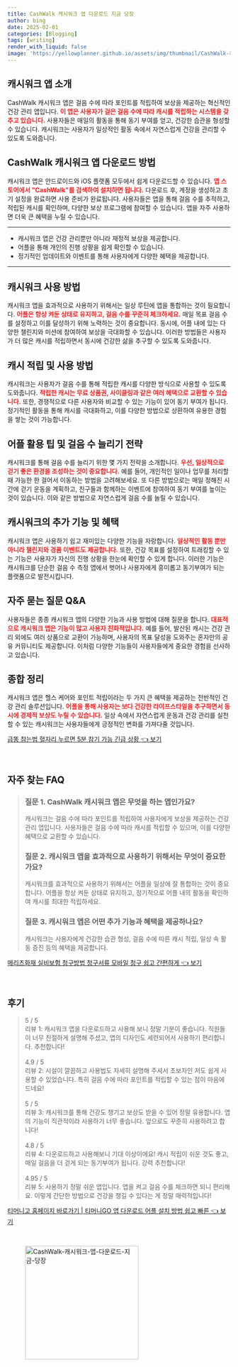 ```yaml
---
title: CashWalk 캐시워크 앱 다운로드 지금 당장
author: bing
date: 2025-02-01
categories: [Blogging]
tags: [writing]
render_with_liquid: false
image: 'https://yellowplanner.github.io/assets/img/thumbnail/CashWalk-캐시워크-앱-다운로드-지금-당장.webp'
---
```



<h2 id='캐시워크_소개'>캐시워크 앱 소개</h2>

<p>CashWalk 캐시워크 앱은 걸음 수에 따라 포인트를 적립하여 보상을 제공하는 혁신적인 건강 관리 앱입니다. <b><span style="color: #ee2323;">이 앱은 사용자가 걸은 걸음 수에 따라 캐시를 적립하는 시스템을 갖추고 있습니다.</span></b> 사용자들은 매일의 활동을 통해 동기 부여를 얻고, 건강한 습관을 형성할 수 있습니다. 캐시워크는 사용자가 일상적인 활동 속에서 자연스럽게 건강을 관리할 수 있도록 도와줍니다.</p>

<h2 id='캐시워크_다운로드'>CashWalk 캐시워크 앱 다운로드 방법</h2>

<p>캐시워크 앱은 안드로이드와 iOS 플랫폼 모두에서 쉽게 다운로드할 수 있습니다. <b><span style="color: #ee2323;">앱 스토어에서 "CashWalk"를 검색하여 설치하면 됩니다.</span></b> 다운로드 후, 계정을 생성하고 초기 설정을 완료하면 사용 준비가 완료됩니다. 사용자들은 앱을 통해 걸음 수를 추적하고, 적립된 캐시를 확인하며, 다양한 보상 프로그램에 참여할 수 있습니다. 앱을 자주 사용하면 더욱 큰 혜택을 누릴 수 있습니다.</p>

<hr />

<ul>
    <li>캐시워크 앱은 건강 관리뿐만 아니라 재정적 보상을 제공합니다.</li>
    <li>어플을 통해 개인의 진행 상황을 쉽게 확인할 수 있습니다.</li>
    <li>정기적인 업데이트와 이벤트를 통해 사용자에게 다양한 혜택을 제공합니다.</li>
</ul>

<hr />

<h2 id='캐시워크_사용방법'>캐시워크 사용 방법</h2>

<p>캐시워크 앱을 효과적으로 사용하기 위해서는 일상 루틴에 앱을 통합하는 것이 필요합니다. <b><span style="color: #ee2323;">어플은 항상 켜둔 상태로 유지하고, 걸음 수를 꾸준히 체크하세요.</span></b> 매일 목표 걸음 수를 설정하고 이를 달성하기 위해 노력하는 것이 중요합니다. 동시에, 어플 내에 있는 다양한 챌린지와 미션에 참여하여 보상을 극대화할 수 있습니다. 이러한 방법들은 사용자가 더 많은 캐시를 적립하면서 동시에 건강한 삶을 추구할 수 있도록 도와줍니다.</p>

<h2 id='캐시적립_및_사용_방법'>캐시 적립 및 사용 방법</h2>

<p>캐시워크는 사용자가 걸음 수를 통해 적립한 캐시를 다양한 방식으로 사용할 수 있도록 도와줍니다. <b><span style="color: #ee2323;">적립한 캐시는 무료 상품권, 사이클링과 같은 여러 혜택으로 교환할 수 있습니다.</span></b> 또한, 경쟁적으로 다른 사용자와 비교할 수 있는 기능이 있어 동기 부여가 됩니다. 정기적인 활동을 통해 캐시를 극대화하고, 이를 다양한 방법으로 상환하여 유용한 경험을 쌓는 것이 가능합니다.</p>

<h2 id='어플_활용_팁'>어플 활용 팁 및 걸음 수 늘리기 전략</h2>

<p>캐시워크를 통해 걸음 수를 늘리기 위한 몇 가지 전략을 소개합니다. <b><span style="color: #ee2323;">우선, 일상적으로 걷기 좋은 환경을 조성하는 것이 중요합니다.</span></b> 예를 들어, 개인적인 일이나 업무를 처리할 때 가능한 한 걸어서 이동하는 방법을 고려해보세요. 또 다른 방법으로는 매일 정해진 시간에 걷기 운동을 계획하고, 친구들과 함께하는 이벤트에 참여하여 동기 부여를 높이는 것이 있습니다. 이와 같은 방법으로 자연스럽게 걸음 수를 늘릴 수 있습니다.</p>

<h2 id='캐시워크의_추가_기능_및_혜택'>캐시워크의 추가 기능 및 혜택</h2>

<p>캐시워크 앱은 사용하기 쉽고 재미있는 다양한 기능을 자랑합니다. <b><span style="color: #ee2323;">일상적인 활동 뿐만 아니라 챌린지와 경품 이벤트도 제공합니다.</span></b> 또한, 건강 목표를 설정하여 트래킹할 수 있는 기능은 사용자가 자신의 진행 상황을 한눈에 확인할 수 있게 합니다. 이러한 기능은 캐시워크를 단순한 걸음 수 측정 앱에서 벗어나 사용자에게 흥미롭고 동기부여가 되는 플랫폼으로 발전시킵니다.</p>

<h2 id='자주_묻는_질문'>자주 묻는 질문 Q&A</h2>

<p>사용자들은 종종 캐시워크 앱의 다양한 기능과 사용 방법에 대해 질문을 합니다. <b><span style="color: #ee2323;">대표적으로 캐시워크 앱은 기능이 많고 사용자 친화적입니다.</span></b> 예를 들어, 발산된 캐시는 건강 관리 외에도 여러 상품으로 교환이 가능하며, 사용자의 목표 달성을 도와주는 혼자만의 공유 커뮤니티도 제공합니다. 이처럼 다양한 기능들이 사용자들에게 중요한 경험을 선사하고 있습니다.</p>

<h2 id='종합_정리'>종합 정리</h2>

<p>캐시워크 앱은 헬스 케어와 포인트 적립이라는 두 가지 큰 혜택을 제공하는 전반적인 건강 관리 솔루션입니다. <b><span style="color: #ee2323;">어플을 통해 사용자는 보다 건강한 라이프스타일을 추구하면서 동시에 경제적 보상도 누릴 수 있습니다.</span></b> 일상 속에서 자연스럽게 운동과 건강 관리를 실천할 수 있는 캐시워크는 사용자들에게 긍정적인 변화를 가져다줄 것입니다.</p>


<p><a class="click-button" title="급똥 참는법 혈자리 누르면 5분 참기 가능 긴급 상황" href="https://yellowplanner.github.io/posts/%EA%B8%89%EB%98%A5-%EC%B0%B8%EB%8A%94%EB%B2%95-%ED%98%88%EC%9E%90%EB%A6%AC-%EB%88%84%EB%A5%B4%EB%A9%B4-5%EB%B6%84-%EC%B0%B8%EA%B8%B0-%EA%B0%80%EB%8A%A5-%EA%B8%B4%EA%B8%89-%EC%83%81%ED%99%A9/" rel="dofollow">급똥 참는법 혈자리 누르면 5분 참기 가능 긴급 상황 👈 보기</a></p><br>
<h2 id='자주_찾는_FAQ'>자주 찾는 FAQ</h2>
<div itemscope="" itemtype="https://schema.org/FAQPage"> 
<blockquote> 
<div itemscope="" itemprop="mainEntity" itemtype="https://schema.org/Question"> 
<h3 itemprop="name">질문 1. CashWalk 캐시워크 앱은 무엇을 하는 앱인가요?</h3> 
<div itemscope="" itemprop="acceptedAnswer" itemtype="https://schema.org/Answer"> 
<span itemprop="text"> 
<p>캐시워크는 걸음 수에 따라 포인트를 적립하여 사용자에게 보상을 제공하는 건강 관리 앱입니다. 사용자들은 걸음 수에 따라 캐시를 적립할 수 있으며, 이를 다양한 혜택으로 교환할 수 있습니다.</p> 
</span> 
</div> 
</div> 
<div itemscope="" itemprop="mainEntity" itemtype="https://schema.org/Question"> 
<h3 itemprop="name">질문 2. 캐시워크 앱을 효과적으로 사용하기 위해서는 무엇이 중요한가요?</h3> 
<div itemscope="" itemprop="acceptedAnswer" itemtype="https://schema.org/Answer"> 
<span itemprop="text"> 
<p>캐시워크를 효과적으로 사용하기 위해서는 어플을 일상에 잘 통합하는 것이 중요합니다. 어플을 항상 켜둔 상태로 유지하고, 정기적으로 어플 내의 활동을 확인하여 캐시를 최대한 적립하세요.</p> 
</span> 
</div> 
</div> 
<div itemscope="" itemprop="mainEntity" itemtype="https://schema.org/Question"> 
<h3 itemprop="name">질문 3. 캐시워크 앱은 어떤 추가 기능과 혜택을 제공하나요?</h3> 
<div itemscope="" itemprop="acceptedAnswer" itemtype="https://schema.org/Answer"> 
<span itemprop="text"> 
<p>캐시워크는 사용자에게 건강한 습관 형성, 걸음 수에 따른 캐시 적립, 일상 속 활동 증진 등의 혜택을 제공합니다.</p> 
</span> 
</div> 
</div> 
</blockquote> 
</div>
<p><a class="click-button" title="메리츠화재 실비보험 청구방법 청구서류 모바일 청구 쉽고 간편하게" href="https://yellowplanner.github.io/posts/%EB%A9%94%EB%A6%AC%EC%B8%A0%ED%99%94%EC%9E%AC-%EC%8B%A4%EB%B9%84%EB%B3%B4%ED%97%98-%EC%B2%AD%EA%B5%AC%EB%B0%A9%EB%B2%95-%EC%B2%AD%EA%B5%AC%EC%84%9C%EB%A5%98-%EB%AA%A8%EB%B0%94%EC%9D%BC-%EC%B2%AD%EA%B5%AC-%EC%89%BD%EA%B3%A0-%EA%B0%84%ED%8E%B8%ED%95%98%EA%B2%8C/" rel="dofollow">메리츠화재 실비보험 청구방법 청구서류 모바일 청구 쉽고 간편하게 👈 보기</a></p><br>
<h2 id='후기'>후기</h2>
<div itemscope itemtype="https://schema.org/Product">
  <blockquote>
  <div itemprop="review" itemscope itemtype="https://schema.org/Review">
      <div itemprop="reviewRating" itemscope itemtype="https://schema.org/Rating"> <span itemprop="ratingValue">5</span> / <span itemprop="bestRating">5</span> </div>
      <span itemprop="reviewBody">리뷰 1: 캐시워크 앱을 다운로드하고 사용해 보니 정말 기분이 좋습니다. 직원들이 너무 친절하게 설명해 주셨고, 앱의 디자인도 세련되어서 사용하기 편리합니다. 추천합니다!</span>
  </div>
  <br>
  <div itemprop="review" itemscope itemtype="https://schema.org/Review">
      <div itemprop="reviewRating" itemscope itemtype="https://schema.org/Rating"> <span itemprop="ratingValue">4.9</span> / <span itemprop="bestRating">5</span> </div>
      <span itemprop="reviewBody">리뷰 2: 시설이 깔끔하고 사용법도 자세히 설명해 주셔서 초보자인 저도 쉽게 사용할 수 있었습니다. 특히 걸음 수에 따라 포인트를 적립할 수 있는 점이 마음에 드네요!</span>
  </div>
  <br>
  <div itemprop="review" itemscope itemtype="https://schema.org/Review">
      <div itemprop="reviewRating" itemscope itemtype="https://schema.org/Rating"> <span itemprop="ratingValue">5</span> / <span itemprop="bestRating">5</span> </div>
      <span itemprop="reviewBody">리뷰 3: 캐시워크를 통해 건강도 챙기고 보상도 받을 수 있어 정말 유용합니다. 앱의 기능이 직관적이라 사용하기 너무 좋습니다. 앞으로도 꾸준히 사용하려고 합니다!</span>
  </div>
  <br>
  <div itemprop="review" itemscope itemtype="https://schema.org/Review">
      <div itemprop="reviewRating" itemscope itemtype="https://schema.org/Rating"> <span itemprop="ratingValue">4.8</span> / <span itemprop="bestRating">5</span> </div>
      <span itemprop="reviewBody">리뷰 4: 다운로드하고 사용해보니 기대 이상이에요! 캐시 적립이 쉬운 것도 좋고, 매일 걸음을 더 걷게 되는 동기부여가 됩니다. 강력 추천합니다!</span>
  </div>
  <br>
  <div itemprop="review" itemscope itemtype="https://schema.org/Review">
      <div itemprop="reviewRating" itemscope itemtype="https://schema.org/Rating"> <span itemprop="ratingValue">4.95</span> / <span itemprop="bestRating">5</span> </div>
      <span itemprop="reviewBody">리뷰 5: 사용하기 정말 쉬운 앱입니다. 앱을 켜고 걸음 수를 체크하면 되니 편리해요. 이렇게 간단한 방법으로 건강을 챙길 수 있다는 게 정말 매력적입니다!</span>
  </div>
  </blockquote>
</div>
<p><a class="click-button" title="티머니고 홈페이지 바로가기 | 티머니GO 앱 다운로드 어플 설치 방법 쉽고 빠른" href="https://yellowplanner.github.io/posts/%ED%8B%B0%EB%A8%B8%EB%8B%88%EA%B3%A0-%ED%99%88%ED%8E%98%EC%9D%B4%EC%A7%80-%EB%B0%94%EB%A1%9C%EA%B0%80%EA%B8%B0-%ED%8B%B0%EB%A8%B8%EB%8B%88GO-%EC%95%B1-%EB%8B%A4%EC%9A%B4%EB%A1%9C%EB%93%9C-%EC%96%B4%ED%94%8C-%EC%84%A4%EC%B9%98-%EB%B0%A9%EB%B2%95-%EC%89%BD%EA%B3%A0-%EB%B9%A0%EB%A5%B8/" rel="dofollow">티머니고 홈페이지 바로가기 | 티머니GO 앱 다운로드 어플 설치 방법 쉽고 빠른 👈 보기</a></p><br>
<figure class="image"><img src="https://yellowplanner.github.io/assets/img/thumbnail/CashWalk-캐시워크-앱-다운로드-지금-당장.webp" alt="CashWalk-캐시워크-앱-다운로드-지금-당장" width="256" height="256"></figure>